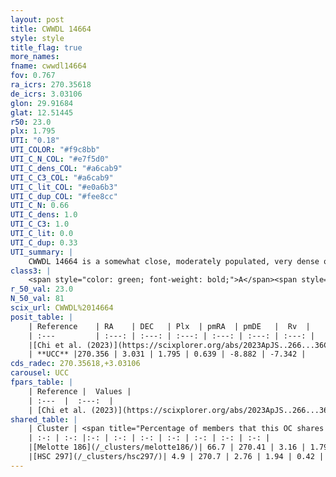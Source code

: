 ```yaml
---
layout: post
title: CWWDL 14664
style: style
title_flag: true
more_names: 
fname: cwwdl14664
fov: 0.767
ra_icrs: 270.35618
de_icrs: 3.03106
glon: 29.91684
glat: 12.51445
r50: 23.0
plx: 1.795
UTI: "0.18"
UTI_COLOR: "#f9c8bb"
UTI_C_N_COL: "#e7f5d0"
UTI_C_dens_COL: "#a6cab9"
UTI_C_C3_COL: "#a6cab9"
UTI_C_lit_COL: "#e0a6b3"
UTI_C_dup_COL: "#fee8cc"
UTI_C_N: 0.66
UTI_C_dens: 1.0
UTI_C_C3: 1.0
UTI_C_lit: 0.0
UTI_C_dup: 0.33
UTI_summary: |
    CWWDL 14664 is a somewhat close, moderately populated, very dense object of very high C3 quality. It was recently reported in the literature.<br><br><span style="color: #99180f; font-weight: bold;">Warning: </span>This is possibly a duplicated object, which shares a significant percentage of members with at least one previously reported entry.
class3: |
    <span style="color: green; font-weight: bold;">A</span><span style="color: green; font-weight: bold;">A</span>
r_50_val: 23.0
N_50_val: 81
scix_url: CWWDL%2014664
posit_table: |
    | Reference    | RA    | DEC   | Plx  | pmRA  | pmDE   |  Rv  |
    | :---         | :---: | :---: | :---: | :---: | :---: | :---: |
    |[Chi et al. (2023)](https://scixplorer.org/abs/2023ApJS..266...36C) | 270.361 | 2.986 | 1.785 | 0.609 | -8.921 | -8.166 |
    | **UCC** |270.356 | 3.031 | 1.795 | 0.639 | -8.882 | -7.342 | 
cds_radec: 270.35618,+3.03106
carousel: UCC
fpars_table: |
    | Reference |  Values |
    | :---  |  :---:  |
    | [Chi et al. (2023)](https://scixplorer.org/abs/2023ApJS..266...36C) | `logAge=6.56, Z=-0.1` |
shared_table: |
    | Cluster | <span title="Percentage of members that this OC shares with the ones listed">%</span>   | RA   | DEC   | Plx   | pmRA  | pmDE  | Rv | UTI |
    | :-: | :-: |:-: | :-: | :-: | :-: | :-: | :-: | :-: |
    |[Melotte 186](/_clusters/melotte186/)| 66.7 | 270.41 | 3.16 | 1.79 | 0.65 | -8.83 | -7.42 |0.92 |
    |[HSC 297](/_clusters/hsc297/)| 4.9 | 270.7 | 2.76 | 1.94 | 0.42 | -8.66 | -4.84 |0.12 |
---
```

